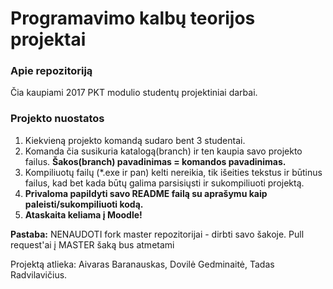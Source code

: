 # Programavimo kalbų teorijos projektai

### Apie repozitoriją

Čia kaupiami 2017 PKT modulio studentų projektiniai darbai.

### Projekto nuostatos

1. Kiekvieną projekto komandą sudaro bent 3 studentai.
2. Komanda čia susikuria katalogą(branch) ir ten kaupia savo projekto failus. **Šakos(branch) pavadinimas = komandos pavadinimas.**
3. Kompiliuotų failų (*.exe ir pan) kelti nereikia, tik išeities tekstus ir būtinus failus, kad bet kada būtų galima parsisiųsti ir sukompiliuoti projektą.
4. **Privaloma papildyti savo README failą su aprašymu kaip paleisti/sukompiliuoti kodą.**
5. **Ataskaita keliama į Moodle!**

**Pastaba:** NENAUDOTI fork master repozitorijai - dirbti savo šakoje. Pull request'ai į MASTER šaką bus atmetami

Projektą atlieka: Aivaras Baranauskas, Dovilė Gedminaitė, Tadas Radvilavičius.